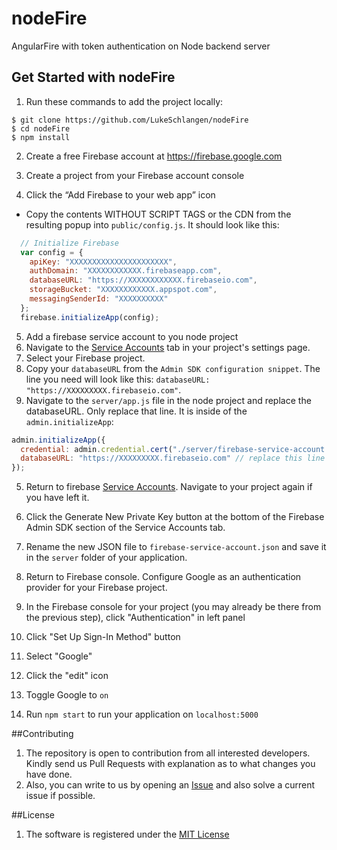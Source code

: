 # nodeFire
AngularFire with token authentication on Node backend server

## Get Started with nodeFire
1. Run these commands to add the project locally:
  ```shell
  $ git clone https://github.com/LukeSchlangen/nodeFire
  $ cd nodeFire
  $ npm install
  ```

2. Create a free Firebase account at https://firebase.google.com

3. Create a project from your Firebase account console

4. Click the “Add Firebase to your web app” icon

  * Copy the contents WITHOUT SCRIPT TAGS or the CDN from the resulting popup into `public/config.js`. It should look like this:
  ```javascript
    // Initialize Firebase
    var config = {
      apiKey: "XXXXXXXXXXXXXXXXXXXXXX",
      authDomain: "XXXXXXXXXXXX.firebaseapp.com",
      databaseURL: "https://XXXXXXXXXXXX.firebaseio.com",
      storageBucket: "XXXXXXXXXXXX.appspot.com",
      messagingSenderId: "XXXXXXXXXX"
    };
    firebase.initializeApp(config);
  ```

5. Add a firebase service account to you node project
  1. Navigate to the [Service Accounts](https://console.firebase.google.com/project/_/settings/serviceaccounts/adminsdk) tab in your project's settings page.
  2. Select your Firebase project.
  3. Copy your `databaseURL` from the `Admin SDK configuration snippet`. The line you need will look like this: `databaseURL: "https://XXXXXXXXX.firebaseio.com"`.
  4. Navigate to the `server/app.js` file in the node project and replace the databaseURL. Only replace that line. It is inside of the `admin.initializeApp`:
  ```javascript
  admin.initializeApp({
    credential: admin.credential.cert("./server/firebase-service-account.json"),
    databaseURL: "https://XXXXXXXXX.firebaseio.com" // replace this line with your URL
  });
  ```
  5. Return to firebase [Service Accounts](https://console.firebase.google.com/project/_/settings/serviceaccounts/adminsdk). Navigate to your project again if you have left it.
  6. Click the Generate New Private Key button at the bottom of the Firebase Admin SDK section of the Service Accounts tab.
  7. Rename the new JSON file to `firebase-service-account.json` and save it in the `server` folder of your application.

6. Return to Firebase console. Configure Google as an authentication provider for your Firebase project.
  1. In the Firebase console for your project (you may already be there from the previous step), click "Authentication" in left panel
  2. Click "Set Up Sign-In Method" button
  3. Select "Google"
  4. Click the "edit" icon
  5. Toggle Google to `on`

7. Run `npm start` to run your application on `localhost:5000`

##Contributing
1. The repository is open to contribution from all interested developers. Kindly send us Pull Requests with explanation as to what changes you have done.
2. Also, you can write to us by opening an [Issue](https://github.com/LukeSchlangen/nodeFire/issues) and also solve a current issue if possible.

##License

1. The software is registered under the [MIT License](https://github.com/LukeSchlangen/nodeFire/blob/master/LICENSE.md)

